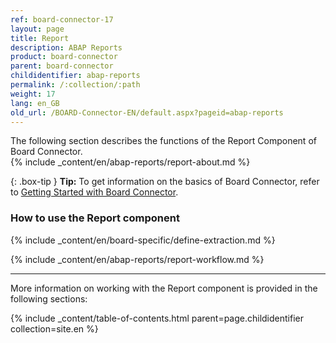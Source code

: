 ```yaml
---
ref: board-connector-17
layout: page
title: Report
description: ABAP Reports
product: board-connector
parent: board-connector
childidentifier: abap-reports
permalink: /:collection/:path
weight: 17
lang: en_GB
old_url: /BOARD-Connector-EN/default.aspx?pageid=abap-reports
---
```


The following section describes the functions of the Report Component of Board Connector.<br>
{% include _content/en/abap-reports/report-about.md %}

{: .box-tip }
**Tip:** To get information on the basics of Board Connector, refer to [Getting Started with Board Connector](./getting-started).

### How to use the Report component
{% include _content/en/board-specific/define-extraction.md %}

{% include _content/en/abap-reports/report-workflow.md %}

---
More information on working with the Report component is provided in the following sections:

{% include _content/table-of-contents.html parent=page.childidentifier collection=site.en %}


